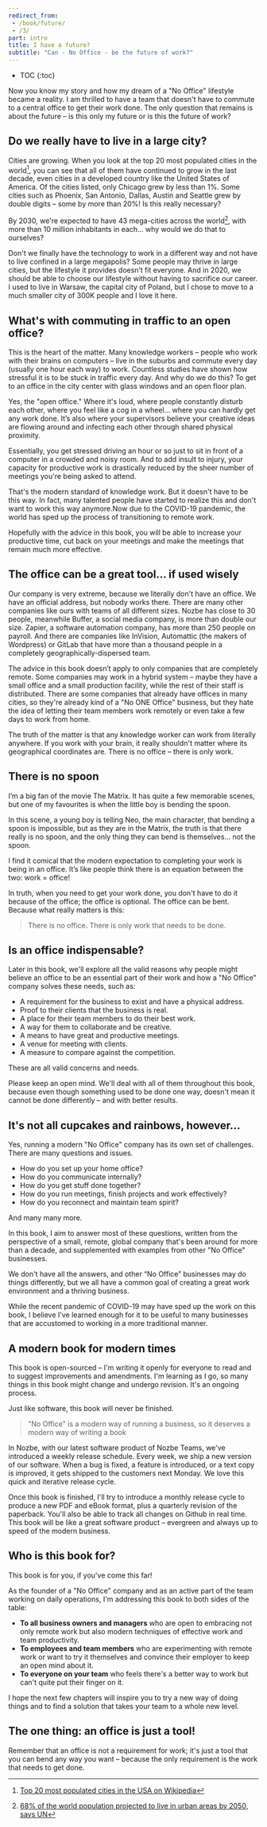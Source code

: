 ```yaml
---
redirect_from:
 - /book/future/
 - /3/
part: intro
title: I have a future?
subtitle: "Can - No Office - be the future of work?"
---
```


* TOC
{:toc}

Now you know my story and how my dream of a "No Office" lifestyle became a reality. I am thrilled to have a team that doesn't have to commute to a central office to get their work done. The only question that remains is about the future – is this only my future or is this the future of work?

## Do we really have to live in a large city?

Cities are growing. When you look at the top 20 most populated cities in the world[^1], you can see that all of them have continued to grow in the last decade, even cities in a developed country like the United States of America. Of the cities listed, only Chicago grew by less than 1%. Some cities such as Phoenix, San Antonio, Dallas, Austin and Seattle grew by double digits – some by more than 20%! Is this really necessary?

By 2030, we're expected to have 43 mega-cities across the world[^2], with more than 10 million inhabitants in each... why would we do that to ourselves?

Don't we finally have the technology to work in a different way and not have to live confined in a large megapolis? Some people may thrive in large cities, but the lifestyle it provides doesn’t fit everyone. And in 2020, we should be able to choose our lifestyle without having to sacrifice our career. I used to live in Warsaw, the capital city of Poland, but I chose to move to a much smaller city of 300K people and I love it here.

## What's with commuting in traffic to an open office?

This is the heart of the matter. Many knowledge workers – people who work with their brains on computers – live in the suburbs and commute every day (usually one hour each way) to work. Countless studies have shown how stressful it is to be stuck in traffic every day. And why do we do this? To get to an office in the city center with glass windows and an open floor plan.

Yes, the "open office." Where it's loud, where people constantly disturb each other, where you feel like a cog in a wheel… where you can hardly get any work done. It’s also where your supervisors believe your creative ideas are flowing around and infecting each other through shared physical proximity.

Essentially, you get stressed driving an hour or so just to sit in front of a computer in a crowded and noisy room. And to add insult to injury, your capacity for productive work is drastically reduced by the sheer number of meetings you're being asked to attend.

That's the modern standard of knowledge work. But it doesn't have to be this way. In fact, many talented people have started to realize this and don't want to work this way anymore.Now due to the COVID-19 pandemic, the world has sped up the process of transitioning to remote work.

Hopefully with the advice in this book, you will be able to increase your productive time, cut back on your meetings and make the meetings that remain much more effective.

## The office can be a great tool… if used wisely

Our company is very extreme, because we literally don't have an office. We have an official address, but nobody works there. There are many other companies like ours with teams of all different sizes. Nozbe has close to 30 people, meanwhile Buffer, a social media company, is more than double our size. Zapier, a software automation company, has more than 250 people on payroll. And there are companies like InVision, Automattic (the makers of Wordpress) or GitLab that have more than a thousand people in a completely geographically-dispersed team.

The advice in this book doesn’t apply to only companies that are completely remote. Some companies may work in a hybrid system – maybe they have a small office and a small production facility, while the rest of their staff is distributed. There are some companies that already have offices in many cities, so they're already kind of a "No ONE Office" business, but they hate the idea of letting their team members work remotely or even take a few days to work from home.

The truth of the matter is that any knowledge worker can work from literally anywhere. If you work with your brain, it really shouldn't matter where its geographical coordinates are. There is no office – there is only work.

## There is no spoon

I’m a big fan of the movie The Matrix. It has quite a few memorable scenes, but one of my favourites is when the little boy is bending the spoon. 

In this scene, a young boy is telling Neo, the main character, that bending a spoon is impossible, but as they are in the Matrix, the truth is that there really is no spoon, and the only thing they can bend is themselves… not the spoon.

I find it comical that the modern expectation to completing your work is being in an office. It’s like people think there is an equation between the two: work = office!

In truth, when you need to get your work done, you don't have to do it because of the office; the office is optional. The office can be bent. Because what really matters is this:

> There is no office. There is only work that needs to be done.

## Is an office indispensable?

Later in this book, we'll explore all the valid reasons why people might believe an office to be an essential part of their work and how a "No Office" company solves these needs, such as:

- A requirement for the business to exist and have a physical address.
- Proof to their clients that the business is real.
- A place for their team members to do their best work.
- A way for them to collaborate and be creative.
- A means to have great and productive meetings.
- A venue for meeting with clients.
- A measure to compare against the competition.

These are all valid concerns and needs.

Please keep an open mind. We'll deal with all of them throughout this book, because even though something used to be done one way, doesn't mean it cannot be done differently – and with better results.

## It's not all cupcakes and rainbows, however…

Yes, running a modern "No Office" company has its own set of challenges. There are many questions and issues.

- How do you set up your home office?
- How do you communicate internally?
- How do you get stuff done together?
- How do you run meetings, finish projects and work effectively?
- How do you reconnect and maintain team spirit?

And many many more.

In this book, I aim to answer most of these questions, written from the perspective of a small, remote, global company that's been around for more than a decade, and supplemented with examples from other "No Office" businesses.

We don't have all the answers, and other “No Office” businesses may do things differently, but we all have a common goal of creating a great work environment and a thriving business.

While the recent pandemic of COVID-19 may have sped up the work on this book, I believe I've learned enough for it to be useful to many businesses that are accustomed to working in a more traditional manner.

## A modern book for modern times

This book is open-sourced – I'm writing it openly for everyone to read and to suggest improvements and amendments. I'm learning as I go, so many things in this book might change and undergo revision. It's an ongoing process.

Just like software, this book will never be finished.

> "No Office" is a modern way of running a business, so it deserves a modern way of writing a book

In Nozbe, with our latest software product of Nozbe Teams, we've introduced a weekly release schedule. Every week, we ship a new version of our software. When a bug is fixed, a feature is introduced, or a text copy is improved, it gets shipped to the customers next Monday. We love this quick and iterative release cycle.

Once this book is finished, I'll try to introduce a monthly release cycle to produce a new PDF and eBook format, plus a quarterly revision of the paperback. You'll also be able to track all changes on Github in real time. This book will be like a great software product – evergreen and always up to speed of the modern business.

## Who is this book for?

This book is for you, if you've come this far!

As the founder of a "No Office" company and as an active part of the team working on daily operations, I'm addressing this book to both sides of the table:

- **To all business owners and managers** who are open to embracing not only remote work but also modern techniques of effective work and team productivity.
- **To employees and team members** who are experimenting with remote work or want to try it themselves and convince their employer to keep an open mind about it.
- **To everyone on your team** who feels there's a better way to work but can't quite put their finger on it. 

I hope the next few chapters will inspire you to try a new way of doing things and to find a solution that takes your team to a whole new level.

## The one thing: an office is just a tool!

Remember that an office is not a requirement for work; it's just a tool that you can bend any way you want – because the only requirement is the work that needs to get done.

[^1]: [Top 20 most populated cities in the USA on Wikipedia](https://en.wikipedia.org/wiki/List_of_United_States_cities_by_population)
[^2]: [68% of the world population projected to live in urban areas by 2050, says UN](https://www.un.org/development/desa/en/news/population/2018-revision-of-world-urbanization-prospects.html)
